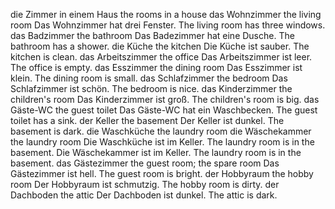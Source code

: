 die Zimmer in einem Haus
the rooms in a house
das Wohnzimmer
the living room
Das Wohnzimmer hat drei Fenster.
The living room has three windows.
das Badzimmer
the bathroom
Das Badezimmer hat eine Dusche.
The bathroom has a shower.
die Küche
the kitchen
Die Küche ist sauber.
The kitchen is clean.
das Arbeitszimmer
the office
Das Arbeitszimmer ist leer.
The office is empty.
das Esszimmer
the dining room
Das Esszimmer ist klein.
The dining room is small.
das Schlafzimmer
the bedroom
Das Schlafzimmer ist schön.
The bedroom is nice.
das Kinderzimmer
the children's room
Das Kinderzimmer ist groß.
The children's room is big.
das Gäste-WC
the guest toilet
Das Gäste-WC hat ein Waschbecken.
The guest toilet has a sink.
der Keller
the basement
Der Keller ist dunkel.
The basement is dark.
die Waschküche
the laundry room
die Wäschekammer
the laundry room
Die Waschküche ist im Keller.
The laundry room is in the basement.
Die Wäschekammer ist im Keller.
The laundry room is in the basement.
das Gästezimmer
the guest room; the spare room
Das Gästezimmer ist hell.
The guest room is bright.
der Hobbyraum
the hobby room
Der Hobbyraum ist schmutzig.
The hobby room is dirty.
der Dachboden
the attic
Der Dachboden ist dunkel.
The attic is dark.

